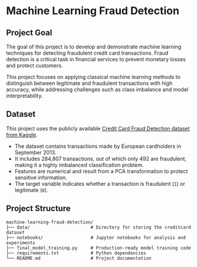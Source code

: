 # Machine Learning Fraud Detection

## Project Goal

The goal of this project is to develop and demonstrate machine learning techniques for detecting fraudulent credit card transactions. Fraud detection is a critical task in financial services to prevent monetary losses and protect customers.

This project focuses on applying classical machine learning methods to distinguish between legitimate and fraudulent transactions with high accuracy, while addressing challenges such as class imbalance and model interpretability.

## Dataset

This project uses the publicly available [Credit Card Fraud Detection dataset from Kaggle](https://www.kaggle.com/datasets/mlg-ulb/creditcardfraud).

- The dataset contains transactions made by European cardholders in September 2013.
- It includes 284,807 transactions, out of which only 492 are fraudulent, making it a highly imbalanced classification problem.
- Features are numerical and result from a PCA transformation to protect sensitive information.
- The target variable indicates whether a transaction is fraudulent (`1`) or legitimate (`0`).

## Project Structure

```
machine-learning-fraud-detection/
├── data/                       # Directory for storing the creditcard dataset
├── notebooks/                  # Jupyter notebooks for analysis and experiments
├── final_model_training.py     # Production-ready model training code
├── requirements.txt            # Python dependencies
└── README.md                   # Project documentation
```
